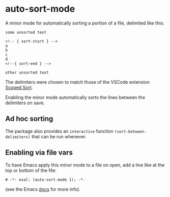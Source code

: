 # auto-sort-mode

A minor mode for automatically sorting a portion of a file, delimited like this:

```text
some unsorted text

<!-- { sort-start } -->
a
b
c
d
<!--{ sort-end } -->

other unsorted text
```

The delimiters were chosen to match those of the VSCode extension [Scoped Sort](https://marketplace.visualstudio.com/items?itemName=karizma.scoped-sort).

Enabling the minor mode automatically sorts the lines between the delimiters on save.

## Ad hoc sorting

The package also provides an `interactive` function `(sort-between-delimiters)` that can be run whenever.

## Enabling via file vars

To have Emacs apply this minor mode to a file on open, add a line like at the top or bottom of the file:

```text
# -*- eval: (auto-sort-mode 1); -*-
```

(see the Emacs [docs](https://www.gnu.org/software/emacs/manual/html_node/emacs/File-Variables.html) for more info).
